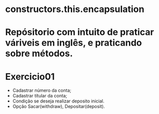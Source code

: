 # constructors.this.encapsulation

# Repósitorio com intuito de praticar váriveis em inglês, e praticando sobre métodos.

# Exercicio01 
- Cadastrar número da conta;
- Cadastrar títular da conta;
- Condição se deseja realizar deposito inicial.
- Opção Sacar(withdraw), Depositar(deposit).


